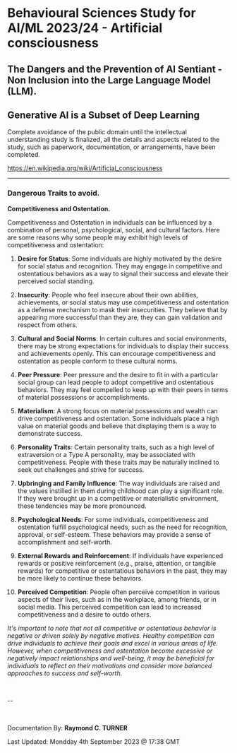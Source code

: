 # Behavioural Sciences Study for AI/ML 2023/24 - Artificial consciousness

## The Dangers and the Prevention of AI Sentiant - Non Inclusion into the Large Language Model (LLM).

## Generative AI is a Subset of Deep Learning

Complete avoidance of the public domain until the intellectual understanding study is finalized, all the details and aspects related to the study, such as paperwork, documentation, or arrangements, have been completed.

<https://en.wikipedia.org/wiki/Artificial_consciousness>

---

### Dangerous Traits to avoid.

**Competitiveness and Ostentation.**

Competitiveness and Ostentation in individuals can be influenced by a combination of personal, psychological, social, and cultural factors. Here are some reasons why some people may exhibit high levels of competitiveness and ostentation:

1. **Desire for Status**: Some individuals are highly motivated by the desire for social status and recognition. They may engage in competitive and ostentatious behaviors as a way to signal their success and elevate their perceived social standing.

2. **Insecurity**: People who feel insecure about their own abilities, achievements, or social status may use competitiveness and ostentation as a defense mechanism to mask their insecurities. They believe that by appearing more successful than they are, they can gain validation and respect from others.

3. **Cultural and Social Norms**: In certain cultures and social environments, there may be strong expectations for individuals to display their success and achievements openly. This can encourage competitiveness and ostentation as people conform to these cultural norms.

4. **Peer Pressure**: Peer pressure and the desire to fit in with a particular social group can lead people to adopt competitive and ostentatious behaviors. They may feel compelled to keep up with their peers in terms of material possessions or accomplishments.

5. **Materialism**: A strong focus on material possessions and wealth can drive competitiveness and ostentation. Some individuals place a high value on material goods and believe that displaying them is a way to demonstrate success.

6. **Personality Traits**: Certain personality traits, such as a high level of extraversion or a Type A personality, may be associated with competitiveness. People with these traits may be naturally inclined to seek out challenges and strive for success.

7. **Upbringing and Family Influence**: The way individuals are raised and the values instilled in them during childhood can play a significant role. If they were brought up in a competitive or materialistic environment, these tendencies may be more pronounced.

8. **Psychological Needs**: For some individuals, competitiveness and ostentation fulfill psychological needs, such as the need for recognition, approval, or self-esteem. These behaviors may provide a sense of accomplishment and self-worth.

9. **External Rewards and Reinforcement**: If individuals have experienced rewards or positive reinforcement (e.g., praise, attention, or tangible rewards) for competitive or ostentatious behaviors in the past, they may be more likely to continue these behaviors.

10. **Perceived Competition**: People often perceive competition in various aspects of their lives, such as in the workplace, among friends, or in social media. This perceived competition can lead to increased competitiveness and a desire to outdo others.

*It's important to note that not all competitive or ostentatious behavior is negative or driven solely by negative motives. Healthy competition can drive individuals to achieve their goals and excel in various areas of life. However, when competitiveness and ostentation become excessive or negatively impact relationships and well-being, it may be beneficial for individuals to reflect on their motivations and consider more balanced approaches to success and self-worth.*

</br>

--

</br>

Documentation By: **Raymond C. TURNER**

Last Updated: Mondday 4th September 2023 @ 17:38 GMT

